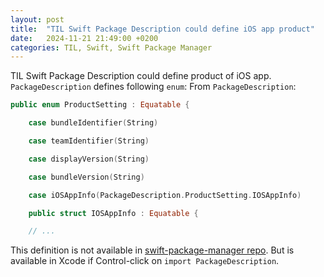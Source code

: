 ```yaml
---
layout: post
title:  "TIL Swift Package Description could define iOS app product"
date:   2024-11-21 21:49:00 +0200
categories: TIL, Swift, Swift Package Manager
---
```

TIL Swift Package Description could define product of iOS app. `PackageDescription` defines following `enum`:
From `PackageDescription`:

```Swift
public enum ProductSetting : Equatable {

    case bundleIdentifier(String)

    case teamIdentifier(String)

    case displayVersion(String)

    case bundleVersion(String)

    case iOSAppInfo(PackageDescription.ProductSetting.IOSAppInfo)

    public struct IOSAppInfo : Equatable {

    // ...
```

This definition is not available in [swift-package-manager repo](https://github.com/swiftlang/swift-package-manager). But is available in Xcode if Control-click on `import PackageDescription`.